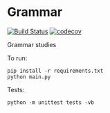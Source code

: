 # Grammar

[![Build Status](https://travis-ci.org/meyer1994/grammar.svg?branch=dev)](https://travis-ci.org/meyer1994/grammar)
[![codecov](https://codecov.io/gh/meyer1994/grammar/branch/dev/graph/badge.svg)](https://codecov.io/gh/meyer1994/grammar)


Grammar studies

To run:
```
pip install -r requirements.txt
python main.py
```

Tests:
```
python -m unittest tests -vb
```
